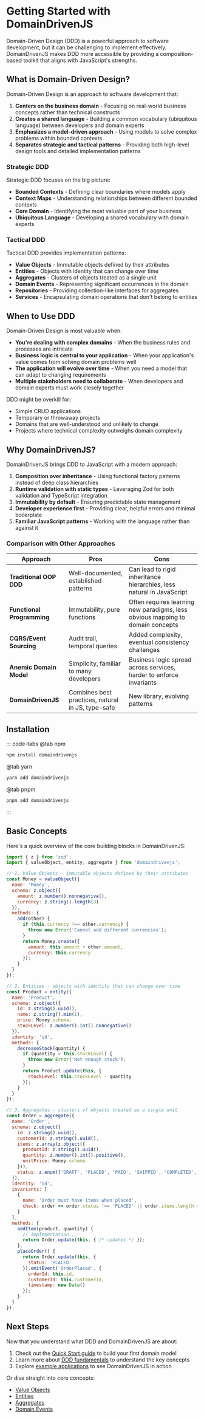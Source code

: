 # Getting Started with DomainDrivenJS

Domain-Driven Design (DDD) is a powerful approach to software development, but it can be challenging to implement effectively. DomainDrivenJS makes DDD more accessible by providing a composition-based toolkit that aligns with JavaScript's strengths.

<!-- DIAGRAM: A visual showing the three main challenges of implementing DDD, and how DomainDrivenJS addresses each one: 1) Complex domain modeling, 2) Maintaining integrity, 3) Evolving the model -->

## What is Domain-Driven Design?

Domain-Driven Design is an approach to software development that:

1. **Centers on the business domain** - Focusing on real-world business concepts rather than technical constructs
2. **Creates a shared language** - Building a common vocabulary (ubiquitous language) between developers and domain experts
3. **Emphasizes a model-driven approach** - Using models to solve complex problems within bounded contexts
4. **Separates strategic and tactical patterns** - Providing both high-level design tools and detailed implementation patterns

### Strategic DDD

Strategic DDD focuses on the big picture:
- **Bounded Contexts** - Defining clear boundaries where models apply
- **Context Maps** - Understanding relationships between different bounded contexts
- **Core Domain** - Identifying the most valuable part of your business
- **Ubiquitous Language** - Developing a shared vocabulary with domain experts

### Tactical DDD

Tactical DDD provides implementation patterns:
- **Value Objects** - Immutable objects defined by their attributes
- **Entities** - Objects with identity that can change over time
- **Aggregates** - Clusters of objects treated as a single unit
- **Domain Events** - Representing significant occurrences in the domain
- **Repositories** - Providing collection-like interfaces for aggregates
- **Services** - Encapsulating domain operations that don't belong to entities

## When to Use DDD

<!-- DIAGRAM: Decision flow chart showing when to use DDD vs. simpler approaches, with factors like domain complexity, project lifespan, team size, and business criticality -->

Domain-Driven Design is most valuable when:

- **You're dealing with complex domains** - When the business rules and processes are intricate
- **Business logic is central to your application** - When your application's value comes from solving domain problems well
- **The application will evolve over time** - When you need a model that can adapt to changing requirements
- **Multiple stakeholders need to collaborate** - When developers and domain experts must work closely together

DDD might be overkill for:
- Simple CRUD applications
- Temporary or throwaway projects
- Domains that are well-understood and unlikely to change
- Projects where technical complexity outweighs domain complexity

## Why DomainDrivenJS?

DomainDrivenJS brings DDD to JavaScript with a modern approach:

1. **Composition over inheritance** - Using functional factory patterns instead of deep class hierarchies
2. **Runtime validation with static types** - Leveraging Zod for both validation and TypeScript integration
3. **Immutability by default** - Ensuring predictable state management
4. **Developer experience first** - Providing clear, helpful errors and minimal boilerplate
5. **Familiar JavaScript patterns** - Working with the language rather than against it

<!-- DIAGRAM: Comparison between traditional class-based DDD implementation (showing complex inheritance tree) vs. DomainDrivenJS's composition approach (showing factory functions and composition) -->

### Comparison with Other Approaches

| Approach | Pros | Cons |
|----------|------|------|
| **Traditional OOP DDD** | Well-documented, established patterns | Can lead to rigid inheritance hierarchies, less natural in JavaScript |
| **Functional Programming** | Immutability, pure functions | Often requires learning new paradigms, less obvious mapping to domain concepts |
| **CQRS/Event Sourcing** | Audit trail, temporal queries | Added complexity, eventual consistency challenges |
| **Anemic Domain Model** | Simplicity, familiar to many developers | Business logic spread across services, harder to enforce invariants |
| **DomainDrivenJS** | Combines best practices, natural in JS, type-safe | New library, evolving patterns |

## Installation

::: code-tabs
@tab npm
```bash
npm install domaindrivenjs
```
@tab yarn
```bash
yarn add domaindrivenjs
```
@tab pnpm
```bash
pnpm add domaindrivenjs
```
:::

## Basic Concepts

Here's a quick overview of the core building blocks in DomainDrivenJS:

```javascript
import { z } from 'zod';
import { valueObject, entity, aggregate } from 'domaindrivenjs';

// 1. Value Objects - immutable objects defined by their attributes
const Money = valueObject({
  name: 'Money',
  schema: z.object({
    amount: z.number().nonnegative(),
    currency: z.string().length(3)
  }),
  methods: {
    add(other) {
      if (this.currency !== other.currency) {
        throw new Error('Cannot add different currencies');
      }
      return Money.create({ 
        amount: this.amount + other.amount, 
        currency: this.currency 
      });
    }
  }
});

// 2. Entities - objects with identity that can change over time
const Product = entity({
  name: 'Product',
  schema: z.object({
    id: z.string().uuid(),
    name: z.string().min(1),
    price: Money.schema,
    stockLevel: z.number().int().nonnegative()
  }),
  identity: 'id',
  methods: {
    decreaseStock(quantity) {
      if (quantity > this.stockLevel) {
        throw new Error('Not enough stock');
      }
      return Product.update(this, {
        stockLevel: this.stockLevel - quantity
      });
    }
  }
});

// 3. Aggregates - clusters of objects treated as a single unit
const Order = aggregate({
  name: 'Order',
  schema: z.object({
    id: z.string().uuid(),
    customerId: z.string().uuid(),
    items: z.array(z.object({
      productId: z.string().uuid(),
      quantity: z.number().int().positive(),
      unitPrice: Money.schema
    })),
    status: z.enum(['DRAFT', 'PLACED', 'PAID', 'SHIPPED', 'COMPLETED', 'CANCELLED'])
  }),
  identity: 'id',
  invariants: [
    {
      name: 'Order must have items when placed',
      check: order => order.status !== 'PLACED' || order.items.length > 0
    }
  ],
  methods: {
    addItem(product, quantity) {
      // Implementation...
      return Order.update(this, { /* updates */ });
    },
    placeOrder() {
      return Order.update(this, {
        status: 'PLACED'
      }).emitEvent('OrderPlaced', {
        orderId: this.id,
        customerId: this.customerId,
        timestamp: new Date()
      });
    }
  }
});
```

## Next Steps

Now that you understand what DDD and DomainDrivenJS are about:

1. Check out the [Quick Start guide](/guide/quick-start.html) to build your first domain model
2. Learn more about [DDD fundamentals](/guide/ddd/) to understand the key concepts
3. Explore [example applications](/examples/) to see DomainDrivenJS in action

Or dive straight into core concepts:
- [Value Objects](/guide/core/value-objects.html)
- [Entities](/guide/core/entities.html)
- [Aggregates](/guide/core/aggregates.html)
- [Domain Events](/guide/core/domain-events.html)
